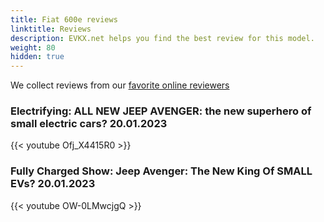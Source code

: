 ```yaml
---
title: Fiat 600e reviews
linktitle: Reviews
description: EVKX.net helps you find the best review for this model. 
weight: 80
hidden: true
---
```

<object type="image/svg+xml" data="../modelnavigation.svg"></object>
We collect reviews from our [favorite online reviewers](/guides/evreviewers/)

### Electrifying: ALL NEW JEEP AVENGER: the new superhero of small electric cars? 20.01.2023

{{< youtube Ofj_X4415R0 >}}

### Fully Charged Show: Jeep Avenger: The New King Of SMALL EVs? 20.01.2023

{{< youtube OW-0LMwcjgQ >}}


